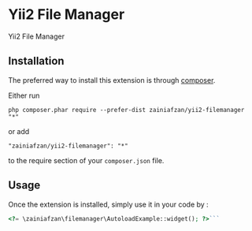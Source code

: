 Yii2 File Manager
=================
Yii2 File Manager

Installation
------------

The preferred way to install this extension is through [composer](http://getcomposer.org/download/).

Either run

```
php composer.phar require --prefer-dist zainiafzan/yii2-filemanager "*"
```

or add

```
"zainiafzan/yii2-filemanager": "*"
```

to the require section of your `composer.json` file.


Usage
-----

Once the extension is installed, simply use it in your code by  :

```php
<?= \zainiafzan\filemanager\AutoloadExample::widget(); ?>```